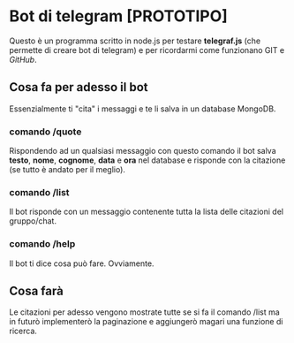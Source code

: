 # Bot di telegram [PROTOTIPO]

Questo è un programma scritto in node.js per testare **telegraf.js** (che permette di creare 
bot di telegram) e per ricordarmi come funzionano GIT e *GitHub*.  

## Cosa fa per adesso il bot

Essenzialmente ti "cita" i messaggi e te li salva in un database MongoDB.

### comando /quote

Rispondendo ad un qualsiasi messaggio con questo comando
il bot salva **testo**, **nome**, **cognome**, **data** e **ora** nel database e
risponde con la citazione (se tutto è andato per il meglio).

### comando /list

Il bot risponde con un messaggio contenente tutta la lista delle citazioni
del gruppo/chat.

### comando /help

Il bot ti dice cosa può fare. Ovviamente.

## Cosa farà

Le citazioni per adesso vengono mostrate tutte se si fa il comando /list
ma in futurò implementerò la paginazione e aggiungerò magari una funzione
di ricerca.
